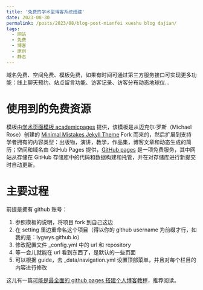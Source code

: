 ```yaml
---
title: '免费的学术型博客系统搭建'
date: 2023-08-30
permalink: /posts/2023/08/blog-post-mianfei xueshu blog dajian/
tags:
  - 网站
  - 免费
  - 博客
  - 原创
  - 静态
---
```


域名免费、空间免费、模板免费，如果有时间可通过第三方服务接口可实现更多功能：线上聊天预约、站点留言功能、访客记录、访客分布动态地球仪...

使用到的免费资源
======

模板由[学术页面模板 academicpages](https://github.com/academicpages/academicpages.github.io) 提供，该模板是从迈克尔·罗斯（Michael Rose）创建的 [Minimal Mistakes Jekyll Theme](https://mmistakes.github.io/minimal-mistakes/)  Fork 而来的，然后扩展到支持学者拥有的内容类型：出版物，演讲，教学，作品集，博客文章和动态生成的简历；空间和域名由 GitHub Pages 提供，[GitHub pages](https://pages.github.com) 是一项免费服务，其中网站从存储在 GitHub 存储库中的代码和数据构建和托管，并在对存储库进行新提交时自动更新。

主要过程
======
前提是拥有 github 账号：
1. 参照模板的说明，将项目 fork 到自己这边
2. 在 setting 里边重命名这个项目（得以你的 github username 为前缀才行，如我的是：lygwys.github.io）
3. 修改配置文件 _config.yml 中的 url 和 repository
4. 等一会儿就能在 url 看到东西了，是默认的一些页面
5. 可以根据 guide，去 _data/navigation.yml 设置顶部菜单，并且对每个栏目的内容进行修改


这儿有一篇[可能是最全面的 github pages 搭建个人博客教程](https://lemonchann.github.io/create_blog_with_github_pages/)，推荐阅读。
